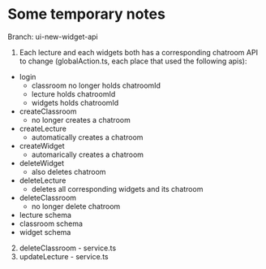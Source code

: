 # Some temporary notes

Branch: ui-new-widget-api

1. Each lecture and each widgets both has a corresponding chatroom
   API to change (globalAction.ts, each place that used the following apis):

- login
  - classroom no longer holds chatroomId
  - lecture holds chatroomId
  - widgets holds chatroomId
- createClassroom
  - no longer creates a chatroom
- createLecture
  - automatically creates a chatroom
- createWidget
  - automarically creates a chatroom
- deleteWidget
  - also deletes chatroom
- deleteLecture
  - deletes all corresponding widgets and its chatroom
- deleteClassroom
  - no longer delete chatroom
- lecture schema
- classroom schema
- widget schema

2. deleteClassroom - service.ts
3. updateLecture - service.ts
